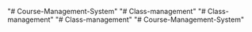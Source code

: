 "# Course-Management-System" 
"# Class-management" 
"# Class-management" 
"# Class-management" 
"# Course-Management-System" 
